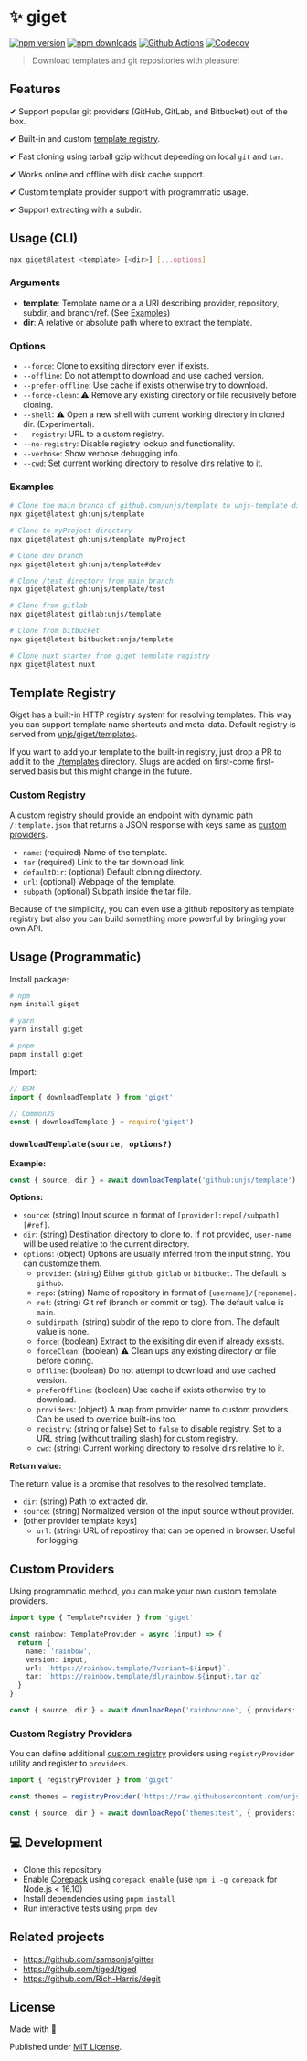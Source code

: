 # ✨ giget

[![npm version][npm-version-src]][npm-version-href]
[![npm downloads][npm-downloads-src]][npm-downloads-href]
[![Github Actions][github-actions-src]][github-actions-href]
[![Codecov][codecov-src]][codecov-href]

> Download templates and git repositories with pleasure!

## Features

✔ Support popular git providers (GitHub, GitLab, and Bitbucket) out of the box.

✔ Built-in and custom [template registry](#template-registry).

✔ Fast cloning using tarball gzip without depending on local `git` and `tar`.

✔ Works online and offline with disk cache support.

✔ Custom template provider support with programmatic usage.

✔ Support extracting with a subdir.

## Usage (CLI)

```bash
npx giget@latest <template> [<dir>] [...options]
```

### Arguments

- **template**: Template name or a a URI describing provider, repository, subdir, and branch/ref. (See [Examples](#examples))
- **dir**: A relative or absolute path where to extract the template.

### Options

- `--force`: Clone to exsiting directory even if exists.
- `--offline`: Do not attempt to download and use cached version.
- `--prefer-offline`: Use cache if exists otherwise try to download.
- `--force-clean`: ⚠️ Remove any existing directory or file recusively before cloning.
- `--shell`: ⚠️ Open a new shell with current working directory in cloned dir. (Experimental).
- `--registry`: URL to a custom registry.
- `--no-registry`: Disable registry lookup and functionality.
- `--verbose`: Show verbose debugging info.
- `--cwd`: Set current working directory to resolve dirs relative to it.

### Examples

```sh
# Clone the main branch of github.com/unjs/template to unjs-template directory
npx giget@latest gh:unjs/template

# Clone to myProject directory
npx giget@latest gh:unjs/template myProject

# Clone dev branch
npx giget@latest gh:unjs/template#dev

# Clone /test directory from main branch
npx giget@latest gh:unjs/template/test

# Clone from gitlab
npx giget@latest gitlab:unjs/template

# Clone from bitbucket
npx giget@latest bitbucket:unjs/template

# Clone nuxt starter from giget template registry
npx giget@latest nuxt
```

## Template Registry

Giget has a built-in HTTP registry system for resolving templates. This way you can support template name shortcuts and meta-data. Default registry is served from [unjs/giget/templates](./templates/).

If you want to add your template to the built-in registry, just drop a PR to add it to the [./templates](./templates) directory. Slugs are added on first-come first-served basis but this might change in the future.

### Custom Registry

A custom registry should provide an endpoint with dynamic path `/:template.json` that returns a JSON response with keys same as [custom providers](#custom-providers).

  - `name`: (required) Name of the template.
  - `tar` (required) Link to the tar download link.
  - `defaultDir`: (optional) Default cloning directory.
  - `url`: (optional) Webpage of the template.
  - `subpath` (optional) Subpath inside the tar file.

Because of the simplicity, you can even use a github repository as template registry but also you can build something more powerful by bringing your own API.

## Usage (Programmatic)

Install package:

```sh
# npm
npm install giget

# yarn
yarn install giget

# pnpm
pnpm install giget
```

Import:

```js
// ESM
import { downloadTemplate } from 'giget'

// CommonJS
const { downloadTemplate } = require('giget')
```

### `downloadTemplate(source, options?)`

**Example:**

```js
const { source, dir } = await downloadTemplate('github:unjs/template')
```

**Options:**

- `source`: (string) Input source in format of `[provider]:repo[/subpath][#ref]`.
- `dir`: (string) Destination directory to clone to. If not provided, `user-name` will be used relative to the current directory.
- `options`: (object) Options are usually inferred from the input string. You can customize them.
  - `provider`: (string) Either `github`, `gitlab` or `bitbucket`. The default is `github`.
  - `repo`: (string) Name of repository in format of `{username}/{reponame}`.
  - `ref`: (string) Git ref (branch or commit or tag). The default value is `main`.
  - `subdirpath`: (string) subdir of the repo to clone from. The default value is none.
  - `force`: (boolean) Extract to the exisiting dir even if already exsists.
  - `forceClean`: (boolean) ⚠️ Clean ups any existing directory or file before cloning.
  - `offline`: (boolean) Do not attempt to download and use cached version.
  - `preferOffline`: (boolean) Use cache if exists otherwise try to download.
  - `providers`: (object) A map from provider name to custom providers. Can be used to override built-ins too.
  - `registry`: (string or false) Set to `false` to disable registry. Set to a URL string (without trailing slash) for custom registry.
  - `cwd`: (string) Current working directory to resolve dirs relative to it.

**Return value:**

The return value is a promise that resolves to the resolved template.

- `dir`: (string) Path to extracted dir.
- `source`: (string) Normalized version of the input source without provider.
- [other provider template keys]
  - `url`: (string) URL of repostiroy that can be opened in browser. Useful for logging.

## Custom Providers

Using programmatic method, you can make your own custom template providers.

```ts
import type { TemplateProvider } from 'giget'

const rainbow: TemplateProvider = async (input) => {
  return {
    name: 'rainbow',
    version: input,
    url: `https://rainbow.template/?variant=${input}`,
    tar: `https://rainbow.template/dl/rainbow.${input}.tar.gz`
  }
}

const { source, dir } = await downloadRepo('rainbow:one', { providers: { rainbow } })
```

### Custom Registry Providers

You can define additional [custom registry](#custom-registry) providers using `registryProvider` utility and register to `providers`.

```ts
import { registryProvider } from 'giget'

const themes = registryProvider('https://raw.githubusercontent.com/unjs/giget/main/templates')

const { source, dir } = await downloadRepo('themes:test', { providers: { themes } })
```

## 💻 Development

- Clone this repository
- Enable [Corepack](https://github.com/nodejs/corepack) using `corepack enable` (use `npm i -g corepack` for Node.js < 16.10)
- Install dependencies using `pnpm install`
- Run interactive tests using `pnpm dev`

## Related projects

- https://github.com/samsonjs/gitter
- https://github.com/tiged/tiged
- https://github.com/Rich-Harris/degit


## License

Made with 💛

Published under [MIT License](./LICENSE).

<!-- Badges -->
[npm-version-src]: https://img.shields.io/npm/v/giget?style=flat-square
[npm-version-href]: https://npmjs.com/package/giget

[npm-downloads-src]: https://img.shields.io/npm/dm/giget?style=flat-square
[npm-downloads-href]: https://npmjs.com/package/giget

[github-actions-src]: https://img.shields.io/github/workflow/status/unjs/giget/ci/main?style=flat-square
[github-actions-href]: https://github.com/unjs/giget/actions?query=workflow%3Aci

[codecov-src]: https://img.shields.io/codecov/c/gh/unjs/giget/main?style=flat-square
[codecov-href]: https://codecov.io/gh/unjs/giget
